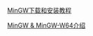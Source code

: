 [MinGW下载和安装教程](http://c.biancheng.net/view/8077.html?spm=a2c6h.12873639.article-detail.4.320d7894YiRQQv)

[MinGW & MinGW-W64介绍](https://blog.csdn.net/yanlaifan/article/details/130172366)
